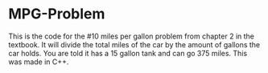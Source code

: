 # MPG-Problem
This is the code for the #10 miles per gallon problem from chapter 2 in the textbook. It will divide the total miles of the car by the amount of gallons the car holds. You are told it has a 15 gallon tank and can go 375 miles. This was made in C++.
